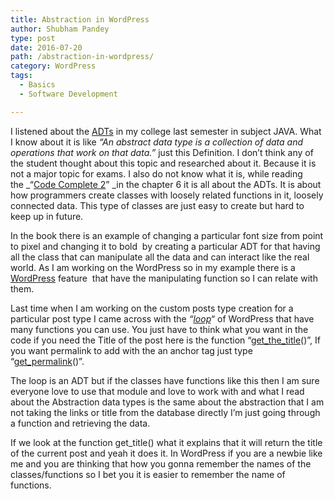 ```yaml
---
title: Abstraction in WordPress
author: Shubham Pandey
type: post
date: 2016-07-20
path: /abstraction-in-wordpress/
category: WordPress
tags:
  - Basics
  - Software Development

---
```

I listened about the [ADTs][1] in my college last semester in subject JAVA. What I know about it is like _&#8220;An abstract data type is a collection of data and operations that work on that data.&#8221;_ just this Definition. I don&#8217;t think any of the student thought about this topic and researched about it. Because it is not a major topic for exams. I also do not know what it is, while reading the _&#8220;[Code Complete 2][2]&#8221; _in the chapter 6 it is all about the ADTs. It is about how programmers create classes with loosely related functions in it, loosely connected data. This type of classes are just easy to create but hard to keep up in future.

In the book there is an example of changing a particular font size from point to pixel and changing it to bold  by creating a particular ADT for that having all the class that can manipulate all the data and can interact like the real world. As I am working on the WordPress so in my example there is a [WordPress][3] feature  that have the manipulating function so I can relate with them.

Last time when I am working on the custom posts type creation for a particular post type I came across with the _&#8220;[loop][4]&#8220;_ of WordPress that have many functions you can use. You just have to think what you want in the code if you need the Title of the post here is the function &#8220;[get\_the\_title][5]()&#8221;, If you want permalink to add with the an anchor tag just type &#8220;[get_permalink][6]()&#8221;.

The loop is an ADT but if the classes have functions like this then I am sure everyone love to use that module and love to work with and what I read about the Abstraction data types is the same about the abstraction that I am not taking the links or title from the database directly I&#8217;m just going through a function and retrieving the data.

If we look at the function get_title() what it explains that it will return the title of the current post and yeah it does it. In WordPress if you are a newbie like me and you are thinking that how you gonna remember the names of the classes/functions so I bet you it is easier to remember the name of functions.

 [1]: https://en.wikipedia.org/wiki/Abstract_data_type
 [2]: http://www.amazon.in/Complete-Microsoft-Press-Steve-Mcconnell/dp/9350041243
 [3]: http://wordpress.com
 [4]: https://codex.wordpress.org/The_Loop
 [5]: https://developer.wordpress.org/reference/functions/get_the_title/
 [6]: https://developer.wordpress.org/reference/functions/get_permalink/